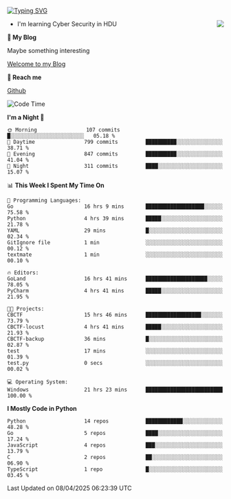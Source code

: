 [![Typing SVG](https://readme-typing-svg.herokuapp.com?font=Fira+Code&pause=1000&random=false&width=450&height=60&lines=Hello+%F0%9F%91%8B%F0%9F%8F%BB;I'm+JBNRZ)](https://git.io/typing-svg)

<a href="#">
  <img align="right" src="https://github-readme-stats.vercel.app/api?username=JBNRZ&show_icons=true&bg_color=15,f2f7fd,E0EAFC" />
</a>

- I'm learning Cyber Security in HDU

 **🌱 My Blog**

Maybe something interesting

[Welcome to my Blog](https://jbnrz.com.cn/)

 **💬 Reach me** 

[Github](https://github.com/JBNRZ)


<!--START_SECTION:waka-->
![Code Time](http://img.shields.io/badge/Code%20Time-1%2C116%20hrs%209%20mins-blue)

**I'm a Night 🦉** 

```text
🌞 Morning                107 commits         █░░░░░░░░░░░░░░░░░░░░░░░░   05.18 % 
🌆 Daytime                799 commits         ██████████░░░░░░░░░░░░░░░   38.71 % 
🌃 Evening                847 commits         ██████████░░░░░░░░░░░░░░░   41.04 % 
🌙 Night                  311 commits         ████░░░░░░░░░░░░░░░░░░░░░   15.07 % 
```


📊 **This Week I Spent My Time On** 

```text
💬 Programming Languages: 
Go                       16 hrs 9 mins       ███████████████████░░░░░░   75.58 % 
Python                   4 hrs 39 mins       █████░░░░░░░░░░░░░░░░░░░░   21.78 % 
YAML                     29 mins             █░░░░░░░░░░░░░░░░░░░░░░░░   02.34 % 
GitIgnore file           1 min               ░░░░░░░░░░░░░░░░░░░░░░░░░   00.12 % 
textmate                 1 min               ░░░░░░░░░░░░░░░░░░░░░░░░░   00.10 % 

🔥 Editors: 
GoLand                   16 hrs 41 mins      ████████████████████░░░░░   78.05 % 
PyCharm                  4 hrs 41 mins       █████░░░░░░░░░░░░░░░░░░░░   21.95 % 

🐱‍💻 Projects: 
CBCTF                    15 hrs 46 mins      ██████████████████░░░░░░░   73.79 % 
CBCTF-locust             4 hrs 41 mins       █████░░░░░░░░░░░░░░░░░░░░   21.93 % 
CBCTF-backup             36 mins             █░░░░░░░░░░░░░░░░░░░░░░░░   02.87 % 
test                     17 mins             ░░░░░░░░░░░░░░░░░░░░░░░░░   01.39 % 
test.py                  0 secs              ░░░░░░░░░░░░░░░░░░░░░░░░░   00.02 % 

💻 Operating System: 
Windows                  21 hrs 23 mins      █████████████████████████   100.00 % 
```

**I Mostly Code in Python** 

```text
Python                   14 repos            ████████████░░░░░░░░░░░░░   48.28 % 
Go                       5 repos             ████░░░░░░░░░░░░░░░░░░░░░   17.24 % 
JavaScript               4 repos             ███░░░░░░░░░░░░░░░░░░░░░░   13.79 % 
C                        2 repos             ██░░░░░░░░░░░░░░░░░░░░░░░   06.90 % 
TypeScript               1 repo              █░░░░░░░░░░░░░░░░░░░░░░░░   03.45 % 
```




 Last Updated on 08/04/2025 06:23:39 UTC
<!--END_SECTION:waka-->
